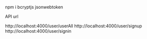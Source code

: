 npm i bcryptjs jsonwebtoken


API url 

http://localhost:4000/user/userAll
http://localhost:4000/user/signup
http://localhost:4000/user/signin
